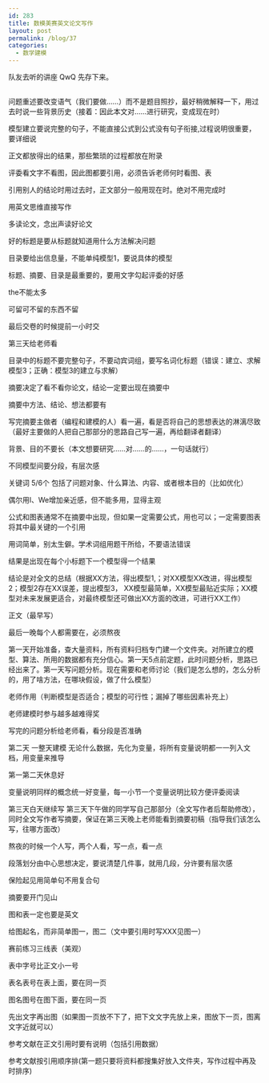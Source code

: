 ```yaml
---
id: 283
title: 数模美赛英文论文写作
layout: post
permalink: /blog/37
categories:
  - 数学建模
---
```

队友去听的讲座 QwQ 先存下来。

## 

问题重述要改变语气（我们要做……）而不是题目照抄，最好稍微解释一下，用过去时说一些背景历史（接着：因此本文对……进行研究，变成现在时）
  
模型建立要说完整的句子，不能直接公式到公式没有句子衔接,过程说明很重要，要详细说
  
正文都放得出的结果，那些繁琐的过程都放在附录
  
评委看文字不看图，因此图都要引用，必须告诉老师何时看图、表
  
引用别人的结论时用过去时，正文部分一般用现在时。绝对不用完成时
  
用英文思维直接写作
  
多读论文，念出声读好论文
  
好的标题是要从标题就知道用什么方法解决问题
  
目录要给出信息量，不能单纯模型1，要说具体的模型
  
标题、摘要、目录是最重要的，要用文字勾起评委的好感
  
the不能太多
  
可留可不留的东西不留
  
最后交卷的时候提前一小时交
  
第三天给老师看
  
目录中的标题不要完整句子，不要动宾词组，要写名词化标题（错误：建立、求解模型3；正确：模型3的建立与求解）
  
摘要决定了看不看你论文，结论一定要出现在摘要中
  
摘要中方法、结论、想法都要有

写完摘要主做者（编程和建模的人）看一遍，看是否将自己的思想表达的淋漓尽致（最好主要做的人把自己那部分的思路自己写一遍，再给翻译者翻译）
  
背景、目的不要长（本文想要研究……对……的……，一句话就行）
  
不同模型间要分段，有层次感
  
关键词 5/6个 包括了问题对象、什么算法、内容、或者根本目的（比如优化）
  
偶尔用I、We增加亲近感，但不能多用，显得主观

公式和图表通常不在摘要中出现，但如果一定需要公式，用也可以；一定需要图表将其中最关键的一个引用
  
用词简单，别太生僻。学术词组用题干所给，不要语法错误

结果是出现在每个小标题下一个模型得一个结果
  
结论是对全文的总结（根据XX方法，得出模型1,；对XX模型XX改进，得出模型2；模型2存在XX误差，提出模型3， XX模型最简单，XX模型最贴近实际；XX模型对未来发展更适合，对最终模型还可做出XX方面的改进，可进行XX工作）

正文（最早写）
  
最后一晚每个人都需要在，必须熬夜
  
第一天开始准备，查大量资料，所有资料归档专门建一个文件夹。对所建立的模型、算法、所用的数据都有充分信心。第一天5点前定题，此时问题分析，思路已经出来了。第一天写问题分析。现在需要和老师讨论（我们是怎么想的，怎么分析的，用了啥方法，在哪块假设，做了什么模型）
  
老师作用（判断模型是否适合；模型的可行性；漏掉了哪些因素补充上）
  
老师建模时参与越多越难得奖
  
写完的问题分析给老师看，看分段是否准确
  
第二天 一整天建模 无论什么数据，先化为变量，将所有变量说明都一一列入文档，用变量来推导
  
第一第二天休息好
  
变量说明同样的概念统一好变量，每一小节一个变量说明比较方便评委阅读

第三天白天继续写 第三天下午做的同学写自己那部分（全文写作者后帮助修改），同时全文写作者写摘要，保证在第三天晚上老师能看到摘要初稿（指导我们该怎么写，往哪方面改）

熬夜的时候一个人写，两个人看，写一点，看一点

段落划分由中心思想决定，要说清楚几件事，就用几段，分许要有层次感

保险起见用简单句不用复合句
  
摘要要开门见山

图和表一定也要是英文
  
给图起名，而非简单图一，图二（文中要引用时写XXX见图一）
  
赛前练习三线表（美观）
  
表中字号比正文小一号
  
表名表号在表上面，要在同一页
  
图名图号在图下面，要在同一页
  
先出文字再出图（如果图一页放不下了，把下文文字先放上来，图放下一页，图离文字近就可以）
  
参考文献在正文引用时要有说明（包括引用数据）
  
参考文献按引用顺序排(第一题只要将资料都搜集好放入文件夹，写作过程中再及时排序)
